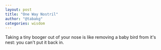 ```yaml
---
layout: post
title: "One Way Nostril"
author: "@tabakg"
categories: wisdom
---
```


Taking a tiny booger out of your nose is like removing a baby bird from it's nest: you can't put it back in.
